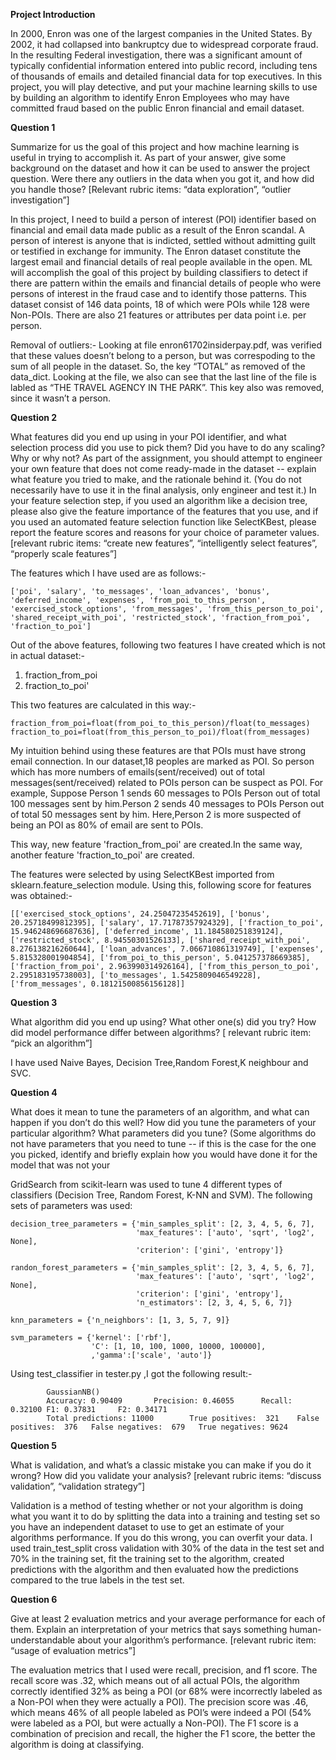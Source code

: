 **Project Introduction**

In 2000, Enron was one of the largest companies in the United States. By 2002, it had collapsed into bankruptcy due to widespread corporate fraud. In the resulting Federal investigation, there was a significant amount of typically confidential information entered into public record, including tens of thousands of emails and detailed financial data for top executives.
In this project, you will play detective, and put your machine learning skills to use by building an algorithm to identify Enron Employees who may have committed fraud based on the public Enron financial and email dataset.

**Question 1**

Summarize for us the goal of this project and how machine learning is useful in trying to accomplish it. As part of your answer, give some background on the dataset and how it can be used to answer the project question. Were there any outliers in the data when you got it, and how did you handle those? [Relevant rubric items: “data exploration”, “outlier investigation”]

In this project, I need to build a person of interest (POI) identifier based on financial and email data made public as a result of the Enron scandal. A person of interest is anyone that is indicted, settled without admitting guilt or testified in exchange for immunity. The Enron dataset constitute the largest email and financial details of real people available in the open. ML will accomplish the goal of this project by building classifiers to detect if there are pattern within the emails and financial details of people who were persons of interest in the fraud case and to identify those patterns. This dataset consist of 146 data points, 18 of which were POIs while 128 were Non-POIs. There are also 21 features or attributes per data point i.e. per person.

Removal of outliers:-
Looking at file enron61702insiderpay.pdf, was verified that these values doesn’t belong to a person, but was correspoding to the sum of all people in the dataset. So, the key “TOTAL” as removed of the data_dict. Looking at the file, we also can see that the last line of the file is labled as “THE TRAVEL AGENCY IN THE PARK”. This key also was removed, since it wasn’t a person.


**Question 2**

What features did you end up using in your POI identifier, and what selection process did you use to pick them? Did you have to do any scaling? Why or why not? As part of the assignment, you should attempt to engineer your own feature that does not come ready-made in the dataset -- explain what feature you tried to make, and the rationale behind it. (You do not necessarily have to use it in the final analysis, only engineer and test it.) In your feature selection step, if you used an algorithm like a decision tree, please also give the feature importance of the features that you use, and if you used an automated feature selection function like SelectKBest, please report the feature scores and reasons for your choice of parameter values. [relevant rubric items: “create new features”, “intelligently select features”, “properly scale features”]

The features which I have used are as follows:-
```
['poi', 'salary', 'to_messages', 'loan_advances', 'bonus', 'deferred_income', 'expenses', 'from_poi_to_this_person', 'exercised_stock_options', 'from_messages', 'from_this_person_to_poi', 'shared_receipt_with_poi', 'restricted_stock', 'fraction_from_poi', 'fraction_to_poi']

```
Out of the above features, following two features I have created which is not in actual dataset:-
1. fraction_from_poi
2. fraction_to_poi'

This two features are calculated in this way:-
```
fraction_from_poi=float(from_poi_to_this_person)/float(to_messages)
fraction_to_poi=float(from_this_person_to_poi)/float(from_messages)
```
My intuition behind using these features are that POIs must have strong email connection. In our dataset,18 peoples are marked as POI. So person which has more numbers of emails(sent/received) out of total messages(sent/received) related to POIs person can be suspect as POI.
For example, Suppose Person 1 sends 60 messages to POIs Person out of total 100 messages sent by him.Person 2 sends 40 messages to POIs Person out of total 50 messages sent by him.
Here,Person 2 is more suspected of being an POI as 80% of email are sent to POIs.

This way, new feature 'fraction_from_poi' are created.In the same way, another feature 'fraction_to_poi' are created.

The features were selected by using SelectKBest imported from sklearn.feature_selection module. Using this, following score for features was obtained:-
```
[['exercised_stock_options', 24.25047235452619], ['bonus', 20.25718499812395], ['salary', 17.71787357924329], ['fraction_to_poi', 15.946248696687636], ['deferred_income', 11.184580251839124], ['restricted_stock', 8.94550301526133], ['shared_receipt_with_poi', 8.276138216260644], ['loan_advances', 7.066710861319749], ['expenses', 5.815328001904854], ['from_poi_to_this_person', 5.041257378669385], ['fraction_from_poi', 2.963990314926164], ['from_this_person_to_poi', 2.295183195738003], ['to_messages', 1.5425809046549228], ['from_messages', 0.18121500856156128]]
```

**Question 3**

What algorithm did you end up using? What other one(s) did you try? How did model performance differ between algorithms? [ relevant rubric item: “pick an algorithm”]

I have used Naive Bayes, Decision Tree,Random Forest,K neighbour and SVC.

**Question 4**

What does it mean to tune the parameters of an algorithm, and what can happen if you don’t do this well? How did you tune the parameters of your particular algorithm? What parameters did you tune? (Some algorithms do not have parameters that you need to tune -- if this is the case for the one you picked, identify and briefly explain how you would have done it for the model that was not your

GridSearch from scikit-learn was used to tune 4 different types of classifiers (Decision Tree, Random Forest, K-NN and SVM). The following sets of parameters was used:
```
decision_tree_parameters = {'min_samples_split': [2, 3, 4, 5, 6, 7],
                            'max_features': ['auto', 'sqrt', 'log2', None],
                            'criterion': ['gini', 'entropy']}

randon_forest_parameters = {'min_samples_split': [2, 3, 4, 5, 6, 7],
                            'max_features': ['auto', 'sqrt', 'log2', None],
                            'criterion': ['gini', 'entropy'],
                            'n_estimators': [2, 3, 4, 5, 6, 7]}

knn_parameters = {'n_neighbors': [1, 3, 5, 7, 9]}

svm_parameters = {'kernel': ['rbf'], 
                  'C': [1, 10, 100, 1000, 10000, 100000],
				  ,'gamma':['scale', 'auto']}
```
Using test_classifier in tester.py ,I got the following result:-
```
        GaussianNB()
        Accuracy: 0.90409       Precision: 0.46055      Recall: 0.32100 F1: 0.37831     F2: 0.34171
        Total predictions: 11000        True positives:  321    False positives:  376   False negatives:  679   True negatives: 9624	
```
**Question 5**

What is validation, and what’s a classic mistake you can make if you do it wrong? How did you validate your analysis? [relevant rubric items: “discuss validation”, “validation strategy”]

Validation is a method of testing whether or not your algorithm is doing what you want it to do by splitting the data into a training and testing set so you have an independent dataset to use to get an estimate of your algorithms performance. If you do this wrong, you can overfit your data. I used train_test_split cross validation with 30% of the data in the test set and 70% in the training set, fit the training set to the algorithm, created predictions with the algorithm and then evaluated how the predictions compared to the true labels in the test set.


**Question 6**

Give at least 2 evaluation metrics and your average performance for each of them. Explain an interpretation of your metrics that says something human-understandable about your algorithm’s performance. [relevant rubric item: “usage of evaluation metrics”]

The evaluation metrics that I used were recall, precision, and f1 score. The recall score was .32, which means out of all actual POIs, the algorithm correctly identified 32% as being a POI (or 68% were incorrectly labeled as a Non-POI when they were actually a POI). The precision score was .46, which means 46% of all people labeled as POI’s were indeed a POI (54% were labeled as a POI, but were actually a Non-POI). The F1 score is a combination of precision and recall, the higher the F1 score, the better the algorithm is doing at classifying.


